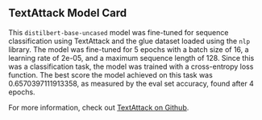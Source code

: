 ## TextAttack Model Card
This `distilbert-base-uncased` model was fine-tuned for sequence classification using TextAttack 
and the glue dataset loaded using the `nlp` library. The model was fine-tuned 
for 5 epochs with a batch size of 16, a learning 
rate of 2e-05, and a maximum sequence length of 128. 
Since this was a classification task, the model was trained with a cross-entropy loss function. 
The best score the model achieved on this task was 0.6570397111913358, as measured by the 
eval set accuracy, found after 4 epochs.

For more information, check out [TextAttack on Github](https://github.com/QData/TextAttack).
